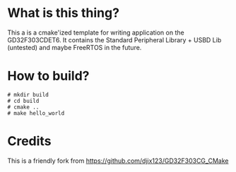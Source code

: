 # What is this thing?

This a is a cmake'ized template for writing application on the GD32F303CDET6. It contains the Standard Peripheral Library + USBD Lib (untested) and maybe FreeRTOS in the future.

# How to build?

```
# mkdir build
# cd build
# cmake ..
# make hello_world
```

# Credits

This is a friendly fork from https://github.com/djix123/GD32F303CG_CMake
